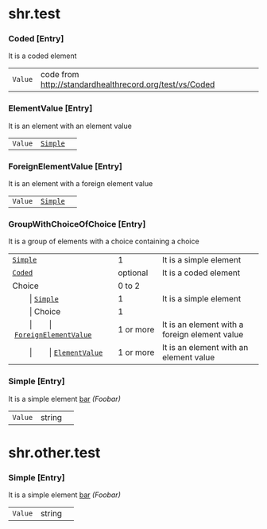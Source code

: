 # shr.test

### <a name="Coded"></a>Coded [Entry]
It is a coded element

|  |  |  |
| --- | --- | --- |
| `Value` | code from http://standardhealthrecord.org/test/vs/Coded |  |

### <a name="ElementValue"></a>ElementValue [Entry]
It is an element with an element value

|  |  |  |
| --- | --- | --- |
| `Value` | [`Simple`](#Simple) |  |

### <a name="ForeignElementValue"></a>ForeignElementValue [Entry]
It is an element with a foreign element value

|  |  |  |
| --- | --- | --- |
| `Value` | [`Simple`](../other/test/index.md#Simple) |  |

### <a name="GroupWithChoiceOfChoice"></a>GroupWithChoiceOfChoice [Entry]
It is a group of elements with a choice containing a choice

|  |  |  |
| --- | --- | --- |
| [`Simple`](#Simple) | 1 | It is a simple element |
| [`Coded`](#Coded) | optional | It is a coded element |
| Choice | 0&nbsp;to&nbsp;2 |  |
| &nbsp;&nbsp;&nbsp;&nbsp;&nbsp;&nbsp;&nbsp;&nbsp;\|&nbsp;[`Simple`](../other/test/index.md#Simple) | 1 | It is a simple element |
| &nbsp;&nbsp;&nbsp;&nbsp;&nbsp;&nbsp;&nbsp;&nbsp;\|&nbsp;Choice | 1 |  |
| &nbsp;&nbsp;&nbsp;&nbsp;&nbsp;&nbsp;&nbsp;&nbsp;\|&nbsp;&nbsp;&nbsp;&nbsp;&nbsp;&nbsp;&nbsp;&nbsp;\|&nbsp;[`ForeignElementValue`](#ForeignElementValue) | 1&nbsp;or&nbsp;more | It is an element with a foreign element value |
| &nbsp;&nbsp;&nbsp;&nbsp;&nbsp;&nbsp;&nbsp;&nbsp;\|&nbsp;&nbsp;&nbsp;&nbsp;&nbsp;&nbsp;&nbsp;&nbsp;\|&nbsp;[`ElementValue`](#ElementValue) | 1&nbsp;or&nbsp;more | It is an element with an element value |

### <a name="Simple"></a>Simple [Entry]
It is a simple element [bar](http://foo.org/bar) _(Foobar)_

|  |  |  |
| --- | --- | --- |
| `Value` | string |  |

# shr.other.test

### <a name="Simple"></a>Simple [Entry]
It is a simple element [bar](http://foo.org/bar) _(Foobar)_

|  |  |  |
| --- | --- | --- |
| `Value` | string |  |